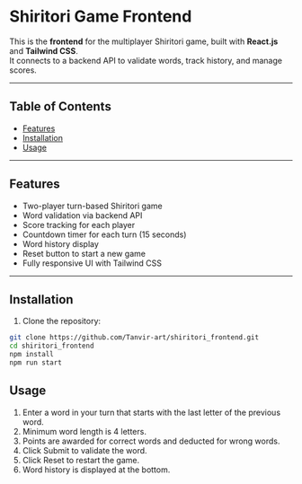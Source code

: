 # Shiritori Game Frontend

This is the **frontend** for the multiplayer Shiritori game, built with **React.js** and **Tailwind CSS**.  
It connects to a backend API to validate words, track history, and manage scores.

---

## Table of Contents

- [Features](#features)  
- [Installation](#installation)  
- [Usage](#usage)   
 
  

---

## Features

- Two-player turn-based Shiritori game  
- Word validation via backend API  
- Score tracking for each player  
- Countdown timer for each turn (15 seconds)  
- Word history display  
- Reset button to start a new game  
- Fully responsive UI with Tailwind CSS  

---

## Installation

1. Clone the repository:

```bash
git clone https://github.com/Tanvir-art/shiritori_frontend.git
cd shiritori_frontend
npm install
npm run start
```

## Usage
1. Enter a word in your turn that starts with the last letter of the previous word.
2. Minimum word length is 4 letters.
3. Points are awarded for correct words and deducted for wrong words.
4. Click Submit to validate the word.
5. Click Reset to restart the game.
6. Word history is displayed at the bottom.
